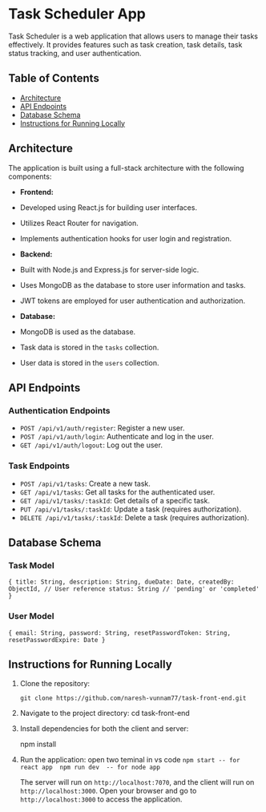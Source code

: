 
# Task Scheduler App

Task Scheduler is a web application that allows users to manage their tasks effectively. It provides features such as task creation, task details, task status tracking, and user authentication.

## Table of Contents

- [Architecture](#architecture)
- [API Endpoints](#api-endpoints)
- [Database Schema](#database-schema)
- [Instructions for Running Locally](#instructions-for-running-locally)

## Architecture

The application is built using a full-stack architecture with the following components:

- **Frontend:**
 - Developed using React.js for building user interfaces.
 - Utilizes React Router for navigation.
 - Implements authentication hooks for user login and registration.

- **Backend:**
 - Built with Node.js and Express.js for server-side logic.
 - Uses MongoDB as the database to store user information and tasks.
 - JWT tokens are employed for user authentication and authorization.

- **Database:**
 - MongoDB is used as the database.
 - Task data is stored in the `tasks` collection.
 - User data is stored in the `users` collection.

## API Endpoints

### Authentication Endpoints

- `POST /api/v1/auth/register`: Register a new user.
- `POST /api/v1/auth/login`: Authenticate and log in the user.
- `GET /api/v1/auth/logout`: Log out the user.

### Task Endpoints

- `POST /api/v1/tasks`: Create a new task.
- `GET /api/v1/tasks`: Get all tasks for the authenticated user.
- `GET /api/v1/tasks/:taskId`: Get details of a specific task.
- `PUT /api/v1/tasks/:taskId`: Update a task (requires authorization).
- `DELETE /api/v1/tasks/:taskId`: Delete a task (requires authorization).

## Database Schema

### Task Model

``{
  title: String,
  description: String,
  dueDate: Date,
  createdBy: ObjectId, // User reference
  status: String // 'pending' or 'completed'
}`` 

### User Model


``{
  email: String,
  password: String,
  resetPasswordToken: String,
  resetPasswordExpire: Date
}``

## Instructions for Running Locally

1.  Clone the repository:
     
    `git clone https://github.com/naresh-vunnam77/task-front-end.git` 
    
2.  Navigate to the project directory:
    cd task-front-end
    
3.  Install dependencies for both the client and server:

    npm install
    
5.  Run the application:
    open two teminal in vs code 
    ` npm start -- for react app 
    npm run dev  -- for node app ` 
    
    The server will run on `http://localhost:7070`, and the client will run on `http://localhost:3000`. Open your browser and go to `http://localhost:3000` to access the application.
    


